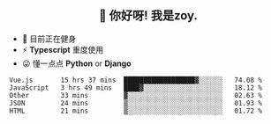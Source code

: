 <h2 align="center">👋 你好呀! 我是zoy.</h2>

- 🤔 目前正在健身
- ⚡ **Typescript** 重度使用
- 😜 懂一点点 **Python** or **Django**






<!--
**l-zoy/l-zoy** is a ✨ _special_ ✨ repository because its `README.md` (this file) appears on your GitHub profile.

Here are some ideas to get you started:

- 🔭 I’m currently working on ...
- 🌱 I’m currently learning ...
- 👯 I’m looking to collaborate on ...
- 🤔 I’m looking for help with ...
- 💬 Ask me about ...
- 📫 How to reach me: ...
- 😄 Pronouns: ...
- ⚡ Fun fact: ...
-->

<!--START_SECTION:waka-->
```text
Vue.js       15 hrs 37 mins  ██████████████████▓░░░░░░   74.08 % 
JavaScript   3 hrs 49 mins   ████▓░░░░░░░░░░░░░░░░░░░░   18.12 % 
Other        33 mins         ▓░░░░░░░░░░░░░░░░░░░░░░░░   02.63 % 
JSON         24 mins         ▒░░░░░░░░░░░░░░░░░░░░░░░░   01.93 % 
HTML         21 mins         ▒░░░░░░░░░░░░░░░░░░░░░░░░   01.72 % 
```
<!--END_SECTION:waka-->
